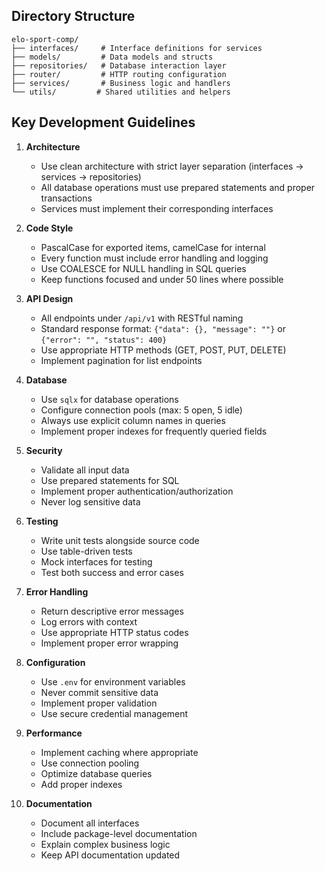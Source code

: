 ## Directory Structure
```
elo-sport-comp/
├── interfaces/     # Interface definitions for services
├── models/         # Data models and structs
├── repositories/   # Database interaction layer
├── router/         # HTTP routing configuration
├── services/       # Business logic and handlers
└── utils/         # Shared utilities and helpers
```

## Key Development Guidelines

1. **Architecture**
   - Use clean architecture with strict layer separation (interfaces -> services -> repositories)
   - All database operations must use prepared statements and proper transactions
   - Services must implement their corresponding interfaces

2. **Code Style**
   - PascalCase for exported items, camelCase for internal
   - Every function must include error handling and logging
   - Use COALESCE for NULL handling in SQL queries
   - Keep functions focused and under 50 lines where possible

3. **API Design**
   - All endpoints under `/api/v1` with RESTful naming
   - Standard response format: `{"data": {}, "message": ""}` or `{"error": "", "status": 400}`
   - Use appropriate HTTP methods (GET, POST, PUT, DELETE)
   - Implement pagination for list endpoints

4. **Database**
   - Use `sqlx` for database operations
   - Configure connection pools (max: 5 open, 5 idle)
   - Always use explicit column names in queries
   - Implement proper indexes for frequently queried fields

5. **Security**
   - Validate all input data
   - Use prepared statements for SQL
   - Implement proper authentication/authorization
   - Never log sensitive data

6. **Testing**
   - Write unit tests alongside source code
   - Use table-driven tests
   - Mock interfaces for testing
   - Test both success and error cases

7. **Error Handling**
   - Return descriptive error messages
   - Log errors with context
   - Use appropriate HTTP status codes
   - Implement proper error wrapping

8. **Configuration**
   - Use `.env` for environment variables
   - Never commit sensitive data
   - Implement proper validation
   - Use secure credential management

9. **Performance**
   - Implement caching where appropriate
   - Use connection pooling
   - Optimize database queries
   - Add proper indexes

10. **Documentation**
    - Document all interfaces
    - Include package-level documentation
    - Explain complex business logic
    - Keep API documentation updated
